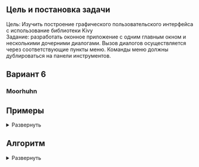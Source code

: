 ## Цель и постановка задачи
Цель: Изучить построение графического пользовательского интерфейса с использование библиотеки Kivy<br>
Задание: разработать оконное приложение с одним главным окном и несколькими дочерними диалогами. Вызов диалогов осуществляется через соответствующие пункты меню. Команды меню должны дублироваться на панели инструментов.

## Вариант 6
### Moorhuhn 


## Примеры
<details>
<summary>Развернуть</summary>
### Основное окно приложения
![alt text](https://github.com/aleshkey/PPOIS-labs-spring-2023/blob/lw3/LR3/images_for_report/app.png)<br>

### Пример игры
![alt text](https://github.com/aleshkey/PPOIS-labs-spring-2023/blob/lw3/LR3/images_for_report/game.png)<br>

### Окно настроек
![alt text](https://github.com/aleshkey/PPOIS-labs-spring-2023/blob/lw3/LR3/images_for_report/settings.png)<br>

### Окно наилучших результатов
![alt text](https://github.com/aleshkey/PPOIS-labs-spring-2023/blob/lw3/LR3/images_for_report/high_score.png)<br>
</details>


## Алгоритм

<details>
<summary>Развернуть</summary>

### Начальное окно
При запуске программы отрисовывается фон, состоящий из 2ух картинок, и режимы работы приложжений.

### Игра
При запуске режима игры мы генерируем в рандомном положении по Y объект курицы. С каждой итерацией картинка курицы сменяется на следующую, а сама курица перемещается влево. По окончании времени, отведенного под игру, игроку показывается его результат.

### Настройки
Есть конфигурационный файл, в котором мы храним все настройки игры. В режиме настроек мы можем поменять уровень сложности игры.

### Лучшие результаты
Режим лучших результатов показывает три наилучших результата за всю историю. Они обновляются как только игрок завершил режим игры
</details>
